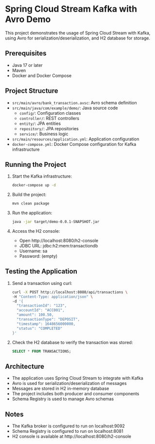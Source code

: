 # Spring Cloud Stream Kafka with Avro Demo

This project demonstrates the usage of Spring Cloud Stream with Kafka, using Avro for serialization/deserialization, and H2 database for storage.

## Prerequisites

- Java 17 or later
- Maven
- Docker and Docker Compose

## Project Structure

- `src/main/avro/bank_transaction.avsc`: Avro schema definition
- `src/main/java/com/example/demo/`: Java source code
  - `config/`: Configuration classes
  - `controller/`: REST controllers
  - `entity/`: JPA entities
  - `repository/`: JPA repositories
  - `service/`: Business logic
- `src/main/resources/application.yml`: Application configuration
- `docker-compose.yml`: Docker Compose configuration for Kafka infrastructure

## Running the Project

1. Start the Kafka infrastructure:
   ```bash
   docker-compose up -d
   ```

2. Build the project:
   ```bash
   mvn clean package
   ```

3. Run the application:
   ```bash
   java -jar target/demo-0.0.1-SNAPSHOT.jar
   ```

4. Access the H2 console:
   - Open http://localhost:8080/h2-console
   - JDBC URL: jdbc:h2:mem:transactiondb
   - Username: sa
   - Password: (empty)

## Testing the Application

1. Send a transaction using curl:
   ```bash
   curl -X POST http://localhost:8080/api/transactions \
   -H "Content-Type: application/json" \
   -d '{
     "transactionId": "123",
     "accountId": "ACC001",
     "amount": 100.50,
     "transactionType": "DEPOSIT",
     "timestamp": 1648656000000,
     "status": "COMPLETED"
   }'
   ```

2. Check the H2 database to verify the transaction was stored:
   ```sql
   SELECT * FROM TRANSACTIONS;
   ```

## Architecture

- The application uses Spring Cloud Stream to integrate with Kafka
- Avro is used for serialization/deserialization of messages
- Messages are stored in H2 in-memory database
- The project includes both producer and consumer components
- Schema Registry is used to manage Avro schemas

## Notes

- The Kafka broker is configured to run on localhost:9092
- Schema Registry is configured to run on localhost:8081
- H2 console is available at http://localhost:8080/h2-console 
